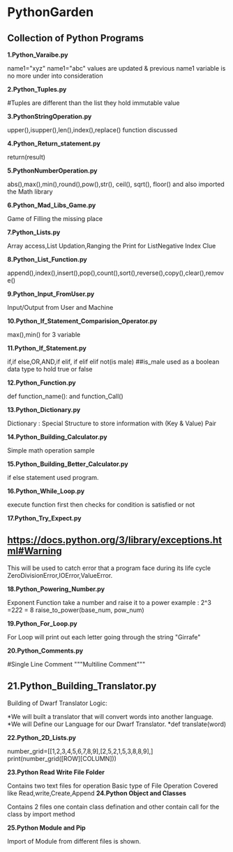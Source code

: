 # PythonGarden
## Collection of Python Programs
**1.Python_Varaibe.py**

  name1="xyz"
  name1="abc"  values are updated & previous name1 variable is no more under into consideration 

**2.Python_Tuples.py**

  #Tuples are different than the list they hold immutable value
  
**3.PythonStringOperation.py**

  upper(),isupper(),len(),index(),replace() function discussed
  
**4.Python_Return_statement.py**

  return(result) 
  
**5.PythonNumberOperation.py**

  abs(),max(),min(),round(),pow(),str(), ceil(), sqrt(), floor() and also imported the Math library
  
**6.Python_Mad_Libs_Game.py**

  Game of Filling the missing place
  
**7.Python_Lists.py**

  Array access,List Updation,Ranging the Print for ListNegative Index Clue
  
**8.Python_List_Function.py**

  append(),index(),insert(),pop(),count(),sort(),reverse(),copy(),clear(),remove()
  
**9.Python_Input_FromUser.py**

  Input/Output from User and Machine
  
**10.Python_If_Statement_Comparision_Operator.py**

  max(),min() for 3 variable
  
**11.Python_If_Statement.py**

  if,if else,OR,AND,if elif, if elif elif not(is male) ##is_male used as a boolean data type to hold true or false
  
**12.Python_Function.py**

  def function_name(): and function_Call()
  
**13.Python_Dictionary.py**

  Dictionary : Special Structure to store information with (Key & Value) Pair
  
**14.Python_Building_Calculator.py**

  Simple math operation sample
  
**15.Python_Building_Better_Calculator.py**

  if else statement used program.
  
**16.Python_While_Loop.py**
  
  execute function first then checks for condition is satisfied or not
  
**17.Python_Try_Expect.py**

  https://docs.python.org/3/library/exceptions.html#Warning
  ---
  This will be used to catch error that a program face during its life cycle
  ZeroDivisionError,IOError,ValueError.
  
**18.Python_Powering_Number.py**
  
  Exponent Function take a number and raise it to a power example : 2^3 =2*2*2 = 8
  raise_to_power(base_num, pow_num)

**19.Python_For_Loop.py**

  For Loop will print out each letter going through the string "Girrafe"
  
**20.Python_Comments.py**

  #Single Line Comment 
  """Multiline Comment"""
 
**21.Python_Building_Translator.py**
---
  Building of Dwarf Translator Logic:
  
  *We will built a translator that will convert words into another language.
  *We will Define our Language for our Dwarf Translator.
  *def translate(word)
  
**22.Python_2D_Lists.py**

  number_grid=[[1,2,3,4,5,6,7,8,9],[2,5,2,1,5,3,8,8,9],]
  print(number_grid([ROW][COLUMN]))

**23.Python Read Write File Folder**
  
  Contains two text files for operation
  Basic type of File Operation Covered like Read,write,Create,Append
**24.Python Object and Classes**
  
  Contains 2 files one contain class defination and other contain call for the class by import method
  
**25.Python Module and Pip**
  
  Import of Module from different files is shown.
